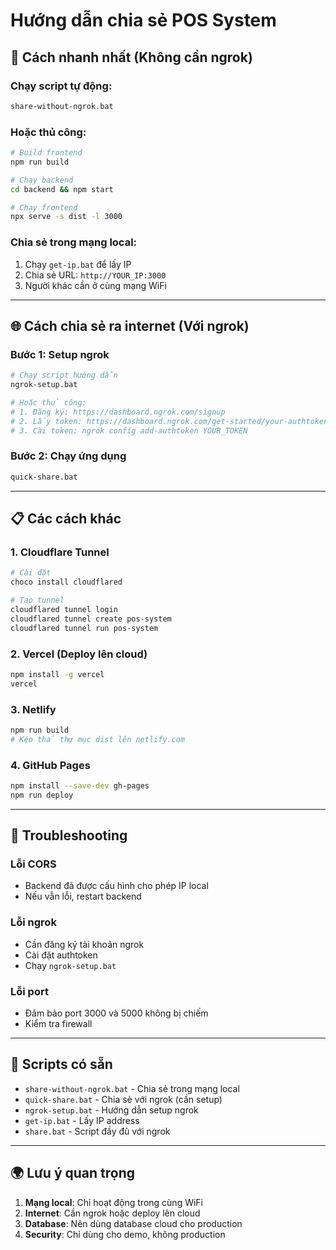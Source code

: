 # Hướng dẫn chia sẻ POS System

## 🚀 Cách nhanh nhất (Không cần ngrok)

### Chạy script tự động:
```bash
share-without-ngrok.bat
```

### Hoặc thủ công:
```bash
# Build frontend
npm run build

# Chạy backend
cd backend && npm start

# Chạy frontend
npx serve -s dist -l 3000
```

### Chia sẻ trong mạng local:
1. Chạy `get-ip.bat` để lấy IP
2. Chia sẻ URL: `http://YOUR_IP:3000`
3. Người khác cần ở cùng mạng WiFi

---

## 🌐 Cách chia sẻ ra internet (Với ngrok)

### Bước 1: Setup ngrok
```bash
# Chạy script hướng dẫn
ngrok-setup.bat

# Hoặc thủ công:
# 1. Đăng ký: https://dashboard.ngrok.com/signup
# 2. Lấy token: https://dashboard.ngrok.com/get-started/your-authtoken
# 3. Cài token: ngrok config add-authtoken YOUR_TOKEN
```

### Bước 2: Chạy ứng dụng
```bash
quick-share.bat
```

---

## 📋 Các cách khác

### 1. Cloudflare Tunnel
```bash
# Cài đặt
choco install cloudflared

# Tạo tunnel
cloudflared tunnel login
cloudflared tunnel create pos-system
cloudflared tunnel run pos-system
```

### 2. Vercel (Deploy lên cloud)
```bash
npm install -g vercel
vercel
```

### 3. Netlify
```bash
npm run build
# Kéo thả thư mục dist lên netlify.com
```

### 4. GitHub Pages
```bash
npm install --save-dev gh-pages
npm run deploy
```

---

## 🔧 Troubleshooting

### Lỗi CORS
- Backend đã được cấu hình cho phép IP local
- Nếu vẫn lỗi, restart backend

### Lỗi ngrok
- Cần đăng ký tài khoản ngrok
- Cài đặt authtoken
- Chạy `ngrok-setup.bat`

### Lỗi port
- Đảm bảo port 3000 và 5000 không bị chiếm
- Kiểm tra firewall

---

## 📱 Scripts có sẵn

- `share-without-ngrok.bat` - Chia sẻ trong mạng local
- `quick-share.bat` - Chia sẻ với ngrok (cần setup)
- `ngrok-setup.bat` - Hướng dẫn setup ngrok
- `get-ip.bat` - Lấy IP address
- `share.bat` - Script đầy đủ với ngrok

---

## 🌍 Lưu ý quan trọng

1. **Mạng local**: Chỉ hoạt động trong cùng WiFi
2. **Internet**: Cần ngrok hoặc deploy lên cloud
3. **Database**: Nên dùng database cloud cho production
4. **Security**: Chỉ dùng cho demo, không production
